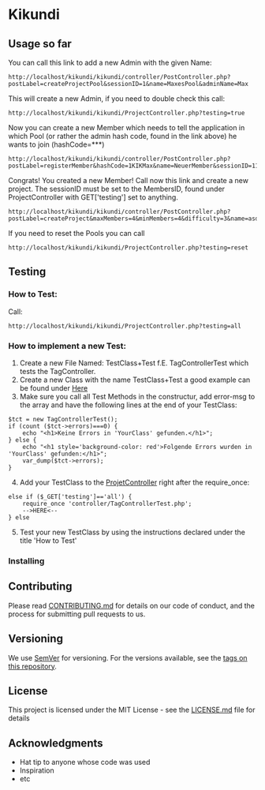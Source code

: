 # Kikundi

## Usage so far

You can call this link to add a new Admin with the given Name:
```
http://localhost/kikundi/kikundi/controller/PostController.php?postLabel=createProjectPool&sessionID=1&name=MaxesPool&adminName=Max
```
This will create a new Admin, if you need to double check this call:
```
http://localhost/kikundi/kikundi/ProjectController.php?testing=true
```
Now you can create a new Member which needs to tell the application in which Pool (or rather the admin hash code, found in the link above) he wants to join (hashCode=***)
```
http://localhost/kikundi/kikundi/controller/PostController.php?postLabel=registerMember&hashCode=1KIKMax&name=NeuerMember&sessionID=111
```
Congrats! You created a new Member! Call now this link and create a new project. The  sessionID must be set to the MembersID, found under ProjectController with GET['testing'] set to anything.
```
http://localhost/kikundi/kikundi/controller/PostController.php?postLabel=createProject&maxMembers=4&minMembers=4&difficulty=3&name=asd&description=doppelASD&tags=nope&sessionID=3KIKNeuerMember
```

If you need to reset the Pools you can call
```
http://localhost/kikundi/kikundi/ProjectController.php?testing=reset
```

## Testing

### How to Test:
Call:
```
http://localhost/kikundi/kikundi/ProjectController.php?testing=all
```

### How to implement a new Test:
1) Create a new File Named: TestClass+Test f.E. TagControllerTest which tests the TagController.
2) Create a new Class with the name TestClass+Test a good example can be found under [Here](https://github.com/schmat96/Kikundi/blob/master/kikundi/controller/TagControllerTest.php)
3) Make sure you call all Test Methods in the constructur, add error-msg to the array and have the following lines at the end of your TestClass:

```
$tct = new TagControllerTest();
if (count ($tct->errors)===0) {
    echo "<h1>Keine Errors in 'YourClass' gefunden.</h1>";
} else {
    echo "<h1 style='background-color: red'>Folgende Errors wurden in 'YourClass' gefunden:</h1>";
    var_dump($tct->errors);
}
```
4) Add your TestClass to the [ProjetController](https://github.com/schmat96/Kikundi/blob/master/kikundi/ProjectController.php) right after the require_once: 

```
else if ($_GET['testing']=='all') {
    require_once 'controller/TagControllerTest.php';
    -->HERE<--
} else
```
5) Test your new TestClass by using the instructions declared under the title 'How to Test'

### Installing



## Contributing

Please read [CONTRIBUTING.md](https://gist.github.com/PurpleBooth/b24679402957c63ec426) for details on our code of conduct, and the process for submitting pull requests to us.

## Versioning

We use [SemVer](http://semver.org/) for versioning. For the versions available, see the [tags on this repository](https://github.com/your/project/tags). 

## License

This project is licensed under the MIT License - see the [LICENSE.md](LICENSE.md) file for details

## Acknowledgments

* Hat tip to anyone whose code was used
* Inspiration
* etc
